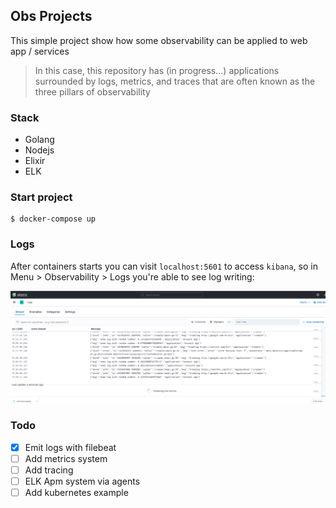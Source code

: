 Obs Projects
---

This simple project show how some observability can be applied to web app / services

> In this case, this repository has (in progress...) applications surrounded by logs, metrics, and traces that are often known as the three pillars of observability

### Stack
- Golang
- Nodejs
- Elixir
- ELK

### Start project
```
$ docker-compose up
```

### Logs
After containers starts you can visit `localhost:5601` to access `kibana`, so in Menu > Observability > Logs you're able to see log writing:

![kibana](assets/kibana.png)


### Todo
- [X] Emit logs with filebeat
- [ ] Add metrics system
- [ ] Add tracing
- [ ] ELK Apm system via agents
- [ ] Add kubernetes example
